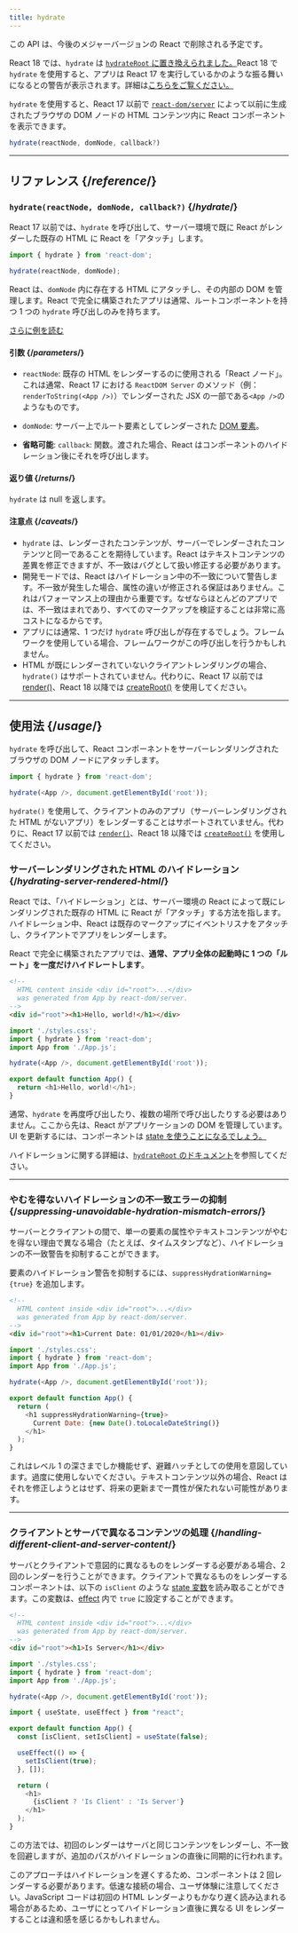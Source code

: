```yaml
---
title: hydrate
---
```


<Deprecated>

この API は、今後のメジャーバージョンの React で削除される予定です。

React 18 では、`hydrate` は [`hydrateRoot` に置き換えられました。](/reference/react-dom/client/hydrateRoot)React 18 で `hydrate` を使用すると、アプリは React 17 を実行しているかのような振る舞いになるとの警告が表示されます。詳細は[こちらをご覧ください。](/blog/2022/03/08/react-18-upgrade-guide#updates-to-client-rendering-apis)

</Deprecated>

<Intro>

`hydrate` を使用すると、React 17 以前で [`react-dom/server`](/reference/react-dom/server) によって以前に生成されたブラウザの DOM ノードの HTML コンテンツ内に React コンポーネントを表示できます。

```js
hydrate(reactNode, domNode, callback?)
```

</Intro>

<InlineToc />

---

## リファレンス {/*reference*/}

### `hydrate(reactNode, domNode, callback?)` {/*hydrate*/}

React 17 以前では、`hydrate` を呼び出して、サーバー環境で既に React がレンダーした既存の HTML に React を「アタッチ」します。

```js
import { hydrate } from 'react-dom';

hydrate(reactNode, domNode);
```

React は、`domNode` 内に存在する HTML にアタッチし、その内部の DOM を管理します。React で完全に構築されたアプリは通常、ルートコンポーネントを持つ 1 つの `hydrate` 呼び出しのみを持ちます。

[さらに例を読む](#usage)

#### 引数 {/*parameters*/}

* `reactNode`: 既存の HTML をレンダーするのに使用される「React ノード」。これは通常、React 17 における `ReactDOM Server` のメソッド（例：`renderToString(<App />)`）でレンダーされた JSX の一部である`<App />`のようなものです。

* `domNode`: サーバー上でルート要素としてレンダーされた [DOM 要素](https://developer.mozilla.org/en-US/docs/Web/API/Element)。

* **省略可能**: `callback`: 関数。渡された場合、React はコンポーネントのハイドレーション後にそれを呼び出します。

#### 返り値 {/*returns*/}

`hydrate` は null を返します。

#### 注意点 {/*caveats*/}
* `hydrate` は、レンダーされたコンテンツが、サーバーでレンダーされたコンテンツと同一であることを期待しています。React はテキストコンテンツの差異を修正できますが、不一致はバグとして扱い修正する必要があります。
* 開発モードでは、React はハイドレーション中の不一致について警告します。不一致が発生した場合、属性の違いが修正される保証はありません。これはパフォーマンス上の理由から重要です。なぜならほとんどのアプリでは、不一致はまれであり、すべてのマークアップを検証することは非常に高コストになるからです。
* アプリには通常、1 つだけ `hydrate` 呼び出しが存在するでしょう。フレームワークを使用している場合、フレームワークがこの呼び出しを行うかもしれません。
* HTML が既にレンダーされていないクライアントレンダリングの場合、`hydrate()` はサポートされていません。代わりに、React 17 以前では [render()](/reference/react-dom/render)、React 18 以降では [createRoot()](/reference/react-dom/client/createRoot) を使用してください。

---

## 使用法 {/*usage*/}

`hydrate` を呼び出して、<CodeStep step={1}>React コンポーネント</CodeStep>をサーバーレンダリングされた <CodeStep step={2}>ブラウザの DOM ノード</CodeStep>にアタッチします。

```js [[1, 3, "<App />"], [2, 3, "document.getElementById('root')"]]
import { hydrate } from 'react-dom';

hydrate(<App />, document.getElementById('root'));
```

`hydrate()` を使用して、クライアントのみのアプリ（サーバーレンダリングされた HTML がないアプリ）をレンダーすることはサポートされていません。代わりに、React 17 以前では [`render()`](/reference/react-dom/render)、React 18 以降では [`createRoot()`](/reference/react-dom/client/createRoot) を使用してください。

### サーバーレンダリングされた HTML のハイドレーション {/*hydrating-server-rendered-html*/}

React では、「ハイドレーション」とは、サーバー環境の React によって既にレンダリングされた既存の HTML に React が「アタッチ」する方法を指します。ハイドレーション中、React は既存のマークアップにイベントリスナをアタッチし、クライアントでアプリをレンダーします。

React で完全に構築されたアプリでは、**通常、アプリ全体の起動時に 1 つの「ルート」を一度だけハイドレートします**。

<Sandpack>

```html public/index.html
<!--
  HTML content inside <div id="root">...</div>
  was generated from App by react-dom/server.
-->
<div id="root"><h1>Hello, world!</h1></div>
```

```js index.js active
import './styles.css';
import { hydrate } from 'react-dom';
import App from './App.js';

hydrate(<App />, document.getElementById('root'));
```

```js App.js
export default function App() {
  return <h1>Hello, world!</h1>;
}
```

</Sandpack>

通常、`hydrate` を再度呼び出したり、複数の場所で呼び出したりする必要はありません。ここから先は、React がアプリケーションの DOM を管理しています。UI を更新するには、コンポーネントは [state を使うことになるでしょう。](/reference/react/useState)

ハイドレーションに関する詳細は、[`hydrateRoot` のドキュメント](/reference/react-dom/client/hydrateRoot)を参照してください。

---

### やむを得ないハイドレーションの不一致エラーの抑制 {/*suppressing-unavoidable-hydration-mismatch-errors*/}

サーバーとクライアントの間で、単一の要素の属性やテキストコンテンツがやむを得ない理由で異なる場合（たとえば、タイムスタンプなど）、ハイドレーションの不一致警告を抑制することができます。

要素のハイドレーション警告を抑制するには、`suppressHydrationWarning={true}` を追加します。

<Sandpack>

```html public/index.html
<!--
  HTML content inside <div id="root">...</div>
  was generated from App by react-dom/server.
-->
<div id="root"><h1>Current Date: 01/01/2020</h1></div>
```

```js index.js
import './styles.css';
import { hydrate } from 'react-dom';
import App from './App.js';

hydrate(<App />, document.getElementById('root'));
```

```js App.js active
export default function App() {
  return (
    <h1 suppressHydrationWarning={true}>
      Current Date: {new Date().toLocaleDateString()}
    </h1>
  );
}
```

</Sandpack>

これはレベル 1 の深さまでしか機能せず、避難ハッチとしての使用を意図しています。過度に使用しないでください。テキストコンテンツ以外の場合、React はそれを修正しようとはせず、将来の更新まで一貫性が保たれない可能性があります。

---

### クライアントとサーバで異なるコンテンツの処理 {/*handling-different-client-and-server-content*/}

サーバとクライアントで意図的に異なるものをレンダーする必要がある場合、2 回のレンダーを行うことができます。クライアントで異なるものをレンダーするコンポーネントは、以下の `isClient` のような [state 変数](/reference/react/useState)を読み取ることができます。この変数は、[effect](/reference/react/useEffect) 内で `true` に設定することができます。

<Sandpack>

```html public/index.html
<!--
  HTML content inside <div id="root">...</div>
  was generated from App by react-dom/server.
-->
<div id="root"><h1>Is Server</h1></div>
```

```js index.js
import './styles.css';
import { hydrate } from 'react-dom';
import App from './App.js';

hydrate(<App />, document.getElementById('root'));
```

```js App.js active
import { useState, useEffect } from "react";

export default function App() {
  const [isClient, setIsClient] = useState(false);

  useEffect(() => {
    setIsClient(true);
  }, []);

  return (
    <h1>
      {isClient ? 'Is Client' : 'Is Server'}
    </h1>
  );
}
```

</Sandpack>

この方法では、初回のレンダーはサーバと同じコンテンツをレンダーし、不一致を回避しますが、追加のパスがハイドレーションの直後に同期的に行われます。

<Pitfall>

このアプローチはハイドレーションを遅くするため、コンポーネントは 2 回レンダーする必要があります。低速な接続の場合、ユーザ体験に注意してください。JavaScript コードは初回の HTML レンダーよりもかなり遅く読み込まれる場合があるため、ユーザにとってハイドレーション直後に異なる UI をレンダーすることは違和感を感じるかもしれません。

</Pitfall>
